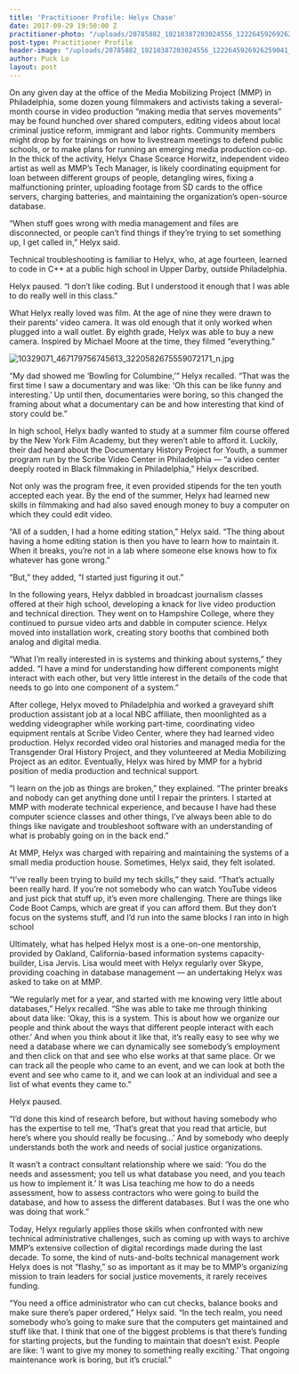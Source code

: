 ```yaml
---
title: 'Practitioner Profile: Helyx Chase'
date: 2017-09-29 19:50:00 Z
practitioner-photo: "/uploads/20785882_10210387203024556_1222645926926259041_o.jpg"
post-type: Practitioner Profile
header-image: "/uploads/20785882_10210387203024556_1222645926926259041_o.jpg"
author: Puck Lo
layout: post
---
```


On any given day at the office of the Media Mobilizing Project (MMP) in Philadelphia, some dozen young filmmakers and activists taking a several-month course in video production “making media that serves movements” may be found hunched over shared computers, editing videos about local criminal justice reform, immigrant and labor rights. Community members might drop by for trainings on how to livestream meetings to defend public schools, or to make plans for running an emerging media production co-op. In the thick of the activity, Helyx Chase Scearce Horwitz, independent video artist as well as MMP’s Tech Manager, is likely coordinating equipment for loan between different groups of people, detangling wires, fixing a malfunctioning printer, uploading footage from SD cards to the office servers, charging batteries, and maintaining the organization’s open-source database.

“When stuff goes wrong with media management and files are disconnected, or people can’t find things if they’re trying to set something up, I get called in,” Helyx said.

Technical troubleshooting is familiar to Helyx, who, at age fourteen, learned to code in C\+\+ at a public high school in Upper Darby, outside Philadelphia.

Helyx paused. “I don’t like coding. But I understood it enough that I was able to do really well in this class.”

What Helyx really loved was film. At the age of nine they were drawn to their parents’ video camera. It was old enough that it only worked when plugged into a wall outlet. By eighth grade, Helyx was able to buy a new camera. Inspired by Michael Moore at the time, they filmed “everything.”

![10329071_467179756745613_3220582675559072171_n.jpg](/uploads/10329071_467179756745613_3220582675559072171_n.jpg)

“My dad showed me ‘Bowling for Columbine,’” Helyx recalled. “That was the first time I saw a documentary and was like: ‘Oh this can be like funny and interesting.’ Up until then, documentaries were boring, so this changed the framing about what a documentary can be and how interesting that kind of story could be.”

In high school, Helyx badly wanted to study at a summer film course offered by the New York Film Academy, but they weren’t able to afford it. Luckily, their dad heard about the Documentary History Project for Youth, a summer program run by the Scribe Video Center in Philadelphia — “a video center deeply rooted in Black filmmaking in Philadelphia,” Helyx described.

Not only was the program free, it even provided stipends for the ten youth accepted each year. By the end of the summer, Helyx had learned new skills in filmmaking and had also saved enough money to buy a computer on which they could edit video.

“All of a sudden, I had a home editing station,” Helyx said. “The thing about having a home
editing station is then you have to learn how to maintain it. When it breaks, you’re not in a lab where someone else knows how to fix whatever has gone wrong.”

“But,” they added, “I started just figuring it out.”

In the following years, Helyx dabbled in broadcast journalism classes offered at their high school, developing a knack for live video production and technical direction. They went on to Hampshire College, where they continued to pursue video arts and dabble in computer science. Helyx moved into installation work, creating story booths that combined both analog and digital media.

“What I’m really interested in is systems and thinking about systems,” they added. “I have a mind for understanding how different components might interact with each other, but very little interest in the details of the code that needs to go into one component of a system.”

After college, Helyx moved to Philadelphia and worked a graveyard shift production assistant job at a local NBC affiliate, then moonlighted as a wedding videographer while working part-time, coordinating video equipment rentals at Scribe Video Center, where they had learned video production. Helyx recorded video oral histories and managed media for the Transgender Oral History Project, and they volunteered at Media Mobilizing Project as an editor. Eventually, Helyx was hired by MMP for a hybrid position of media production and technical support.

“I learn on the job as things are broken,” they explained. “The printer breaks and nobody can get anything done until I repair the printers. I started at MMP with moderate technical experience, and because I have had these computer science classes and other things, I’ve always been able to do things like navigate and troubleshoot software with an understanding of what is probably going on in the back end.”

At MMP, Helyx was charged with repairing and maintaining the systems of a small media production house. Sometimes, Helyx said, they felt isolated.

“I’ve really been trying to build my tech skills,” they said. “That’s actually been really hard. If you’re not somebody who can watch YouTube videos and just pick that stuff up, it’s even more challenging. There are things like Code Boot Camps, which are great if you can afford them. But they don’t focus on the systems stuff, and I’d run into the same blocks I ran into in high school

Ultimately, what has helped Helyx most is a one-on-one mentorship, provided by Oakland, California-based information systems capacity-builder, Lisa Jervis. Lisa would meet with Helyx regularly over Skype, providing coaching in database management — an undertaking Helyx was asked to take on at MMP.

“We regularly met for a year, and started with me knowing very little about databases,” Helyx recalled. “She was able to take me through thinking about data like: ‘Okay, this is a system. This is about how we organize our people and think about the ways that different people interact with each other.’ And when you think about it like that, it’s really easy to see why we need a database where we can dynamically see somebody’s employment and then click on that and see who else works at that same place. Or we can track all the people who came to an event, and we can look at both the event and see who came to it, and we can look at an individual and see a list of what events they came to.”

Helyx paused.

“I’d done this kind of research before, but without having somebody who has the expertise to tell me, ‘That‘s great that you read that article, but here’s where you should really be focusing...’ And by somebody who deeply understands both the work and needs of social justice organizations.

It wasn’t a contract consultant relationship where we said: ‘You do the needs and assessment; you tell us what database you need, and you teach us how to implement it.’ It was Lisa teaching me how to do a needs assessment, how to assess contractors who were going to build the database, and how to assess the different databases. But I was the one who was doing that work.”

Today, Helyx regularly applies those skills when confronted with new technical administrative challenges, such as coming up with ways to archive MMP’s extensive collection of digital recordings made during the last decade. To some, the kind of nuts-and-bolts technical management work Helyx does is not “flashy,” so as important as it may be to MMP’s organizing mission to train leaders for social justice movements, it rarely receives funding.

“You need a office administrator who can cut checks, balance books and make sure there’s paper ordered,” Helyx said. “In the tech realm, you need somebody who’s going to make sure that the computers get maintained and stuff like that. I think that one of the biggest problems is that there’s funding for starting projects, but the funding to maintain that doesn’t exist. People are like: ‘I want to give my money to something really exciting.’ That ongoing maintenance work is boring, but it’s crucial.”